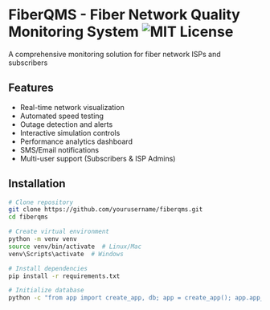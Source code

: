 # FiberQMS - Fiber Network Quality Monitoring System ![MIT License](https://img.shields.io/badge/license-MIT-blue)

A comprehensive monitoring solution for fiber network ISPs and subscribers

## Features

- Real-time network visualization
- Automated speed testing
- Outage detection and alerts
- Interactive simulation controls
- Performance analytics dashboard
- SMS/Email notifications
- Multi-user support (Subscribers & ISP Admins)

## Installation

```bash
# Clone repository
git clone https://github.com/yourusername/fiberqms.git
cd fiberqms

# Create virtual environment
python -m venv venv
source venv/bin/activate  # Linux/Mac
venv\Scripts\activate  # Windows

# Install dependencies
pip install -r requirements.txt

# Initialize database
python -c "from app import create_app, db; app = create_app(); app.app_context().push(); db.create_all()"